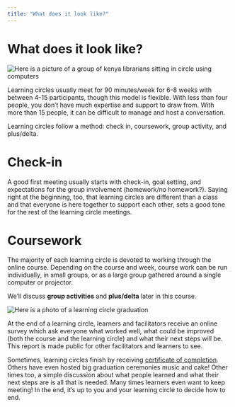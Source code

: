 ```yaml
---
title: "What does it look like?"
---
```

# What does it look like?

![Here is a picture of a group of kenya librarians sitting in circle using computers](https://community.p2pu.org/uploads/default/original/2X/0/0d3b35c5d48545f248a42ab44dba4357bc081a0b.jpeg)

Learning circles usually meet for 90 minutes/week for 6-8 weeks with between 4-15 participants, though this model is flexible. With less than four people, you don’t have much expertise and support to draw from. With more than 15 people, it can be difficult to manage and host a conversation. 

Learning circles follow a method: check in, coursework, group activity, and plus/delta.

# Check-in
A good first meeting usually starts with check-in, goal setting, and expectations for the group involvement (homework/no homework?). Saying right at the beginning, too, that learning circles are different than a class and that everyone is here together to support each other, sets a good tone for the rest of the learning circle meetings.

# Coursework
The majority of each learning circle is devoted to working through the online course. Depending on the course and week, course work can be run individually, in small groups, or as a large group gathered around a single computer or projector. 

We’ll discuss **group activities** and **plus/delta** later in this course. 

![Here is a photo of a learning circle graduation](https://community.p2pu.org/uploads/default/original/2X/b/bd7a576fef9663876673c128334db006f57d0666.jpeg)

At the end of a learning circle, learners and facilitators receive an online survey which ask everyone what worked well, what could be improved (both the course and the learning circle) and what their next steps will be. This report is made public for other facilitators and learners to see.

Sometimes, learning circles finish by receiving [certificate of completion](https://community.p2pu.org/t/certificate-template/2784). Others have even hosted big graduation ceremonies music and cake!  Other times too, a simple discussion about what people learned and what their next steps are is all that is needed. Many times learners even want to keep meeting! In the end, it’s up to you and your learning circle to decide how to end. 
